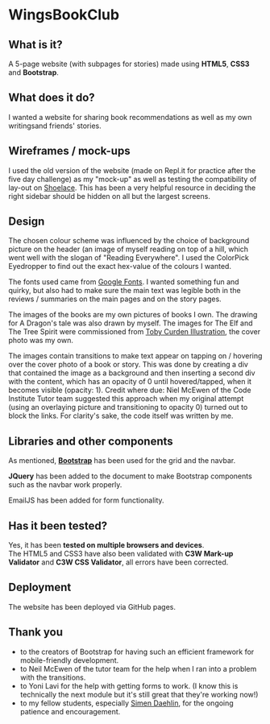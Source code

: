 # WingsBookClub
## What is it?
A 5-page website (with subpages for stories) made using **HTML5**, **CSS3** and **Bootstrap**.


## What does it do? 
I wanted a website for sharing book recommendations as well as my own writingsand friends' stories. 


## Wireframes / mock-ups
I used the old version of the website (made on Repl.it for practice after the five day challenge) as my "mock-up" as well as testing the compatibility of lay-out on [Shoelace](http://shoelace.io/). This has been a very helpful resource in deciding the right sidebar should be hidden on all but the largest screens.


## Design

The chosen colour scheme was influenced by the choice of background picture on the header (an image of myself reading on top of a hill, which went well with the slogan of "Reading Everywhere". I used the ColorPick Eyedropper to find out the exact hex-value of the colours I wanted. 

The fonts used came from [Google Fonts](fonts.google.com). I wanted something fun and quirky, but also had to make sure the main text was legible both in the reviews / summaries on the main pages and on the story pages.

The images of the books are my own pictures of books I own. The drawing for A Dragon's tale was also drawn by myself.  The images for The Elf and The Tree Spirit were commissioned from [Toby Curden Illustration](https://www.tobycurden.com/), the cover photo was my own.

The images contain transitions to make text appear on tapping on / hovering over the cover photo of a book or story. This was done by creating a div that contained the image as a background and then inserting a second div with the content, which has an opacity of 0 until hovered/tapped, when it becomes visible (opacity: 1). Credit where due: Niel McEwen of the Code Institute Tutor team suggested this approach when my original attempt (using an overlaying picture and transitioning to opacity 0) turned out to block the links. For clarity's sake, the code itself was written by me.


## Libraries and other components

As mentioned, **[Bootstrap](https://getbootstrap.com/)** has been used for the grid and the navbar. 

**JQuery** has been added to the document to make Bootstrap components such as the navbar work properly.

EmailJS has been added for form functionality.


## Has it been tested?
Yes, it has been **tested on multiple browsers and devices**.  
The HTML5 and CSS3 have also been validated with **C3W Mark-up Validator** and **C3W CSS Validator**, all errors have been corrected. 


## Deployment
The website has been deployed via GitHub pages.


## Thank you
- to the creators of Bootstrap for having such an efficient framework for mobile-friendly development.
- to Neil McEwen of the tutor team for the help when I ran into a problem with the transitions.
- to Yoni Lavi for the help with getting forms to work. (I know this is technically the next module but it's still great that they're working now!)
- to my fellow students, especially <a href="https://github.com/eventyret" target="_blank">Simen Daehlin</a>, for the ongoing patience and encouragement.
